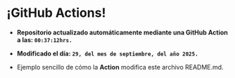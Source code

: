 # ¡GitHub Actions!
* **Repositorio actualizado automáticamente mediante una GitHub Action a las: `00:37:12hrs.`**
* **Modificado el día: `29, del mes de septiembre, del año 2025.`**

* Ejemplo sencillo de cómo la **Action** modifica este archivo README.md.
